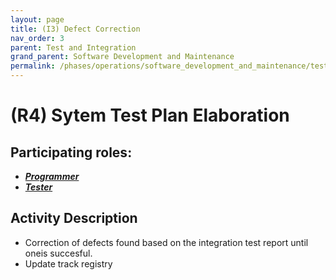 ```yaml
---
layout: page
title: (I3) Defect Correction
nav_order: 3
parent: Test and Integration
grand_parent: Software Development and Maintenance
permalink: /phases/operations/software_development_and_maintenance/test_and_integration/i3/
---
```




# (R4) Sytem Test Plan Elaboration

## Participating roles:
* <a href="/roles/">_**Programmer**_</a>
* <a href="/roles/">_**Tester**_</a>

## Activity Description
* Correction of defects found based on the integration test report until oneis succesful.
* Update track registry